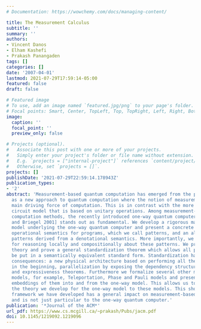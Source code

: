 ```yaml
---
# Documentation: https://wowchemy.com/docs/managing-content/

title: The Measurement Calculus
subtitle: ''
summary: ''
authors:
- Vincent Danos
- Elham Kashefi
- Prakash Panangaden
tags: []
categories: []
date: '2007-04-01'
lastmod: 2021-07-29T17:59:14-05:00
featured: false
draft: false

# Featured image
# To use, add an image named `featured.jpg/png` to your page's folder.
# Focal points: Smart, Center, TopLeft, Top, TopRight, Left, Right, BottomLeft, Bottom, BottomRight.
image:
  caption: ''
  focal_point: ''
  preview_only: false

# Projects (optional).
#   Associate this post with one or more of your projects.
#   Simply enter your project's folder or file name without extension.
#   E.g. `projects = ["internal-project"]` references `content/project/deep-learning/index.md`.
#   Otherwise, set `projects = []`.
projects: []
publishDate: '2021-07-29T22:59:14.178943Z'
publication_types:
- '2'
abstract: 'Measurement-based quantum computation has emerged from the physics community
  as a new approach to quantum computation where the notion of measurement is the
  main driving force of computation. This is in contrast with the more traditional
  circuit model that is based on unitary operations. Among measurement-based quantum
  computation methods, the recently introduced one-way quantum computer [Raussendorf
  and Briegel 2001] stands out as fundamental. We develop a rigorous mathematical
  model underlying the one-way quantum computer and present a concrete syntax and
  operational semantics for programs, which we call patterns, and an algebra of these
  patterns derived from a denotational semantics. More importantly, we present a calculus
  for reasoning locally and compositionally about these patterns. We present a rewrite
  theory and prove a general standardization theorem which allows all patterns to
  be put in a semantically equivalent standard form. Standardization has far-reaching
  consequences: a new physical architecture based on performing all the entanglement
  in the beginning, parallelization by exposing the dependency structure of measurements
  and expressiveness theorems. Furthermore we formalize several other measurement-based
  models, for example, Teleportation, Phase and Pauli models and present compositional
  embeddings of them into and from the one-way model. This allows us to transfer all
  the theory we develop for the one-way model to these models. This shows that the
  framework we have developed has a general impact on measurement-based computation
  and is not just particular to the one-way quantum computer.'
publication: '*Journal of the ACM*'
url_pdf: https://www.cs.mcgill.ca/~prakash/Pubs/jacm.pdf
doi: 10.1145/1219092.1219096
---
```

